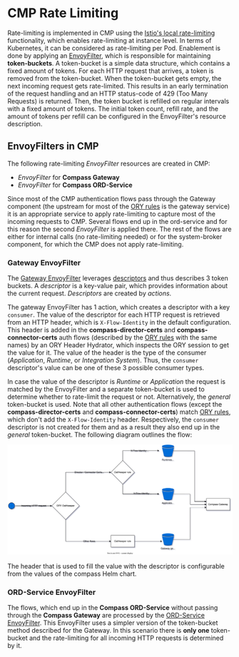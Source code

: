 # CMP Rate Limiting

Rate-limiting is implemented in CMP using the [Istio's local rate-limiting](https://istio.io/latest/docs/tasks/policy-enforcement/rate-limit/#local-rate-limit) functionality, which enables rate-limiting at instance level. In terms of Kubernetes, it can be considered as rate-limiting per Pod. Enablement is done by applying an [EnvoyFilter](https://istio.io/latest/docs/reference/config/networking/envoy-filter/), which is responsible for maintaining **token-buckets**. A token-bucket is a simple data structure, which contains a fixed amount of tokens. For each HTTP request that arrives, a token is removed from the token-bucket. When the token-bucket gets empty, the next incoming request gets rate-limited. This results in an early termination of the request handling and an HTTP status-code of 429 (Too Many Requests) is returned. Then, the token bucket is refilled on regular intervals with a fixed amount of tokens. The initial token count, refill rate, and the amount of tokens per refill can be configured in the EnvoyFilter's resource description.

## EnvoyFilters in CMP 

The following rate-limiting *EnvoyFilter* resources are created in CMP:

- *EnvoyFilter* for **Compass Gateway**
- *EnvoyFilter* for **Compass ORD-Service**

Since most of the CMP authentication flows pass through the Gateway component (the upstream for most of the [ORY rules](../../chart/compass/charts/gateway/templates/oathkeeper-rules.yaml) is the gateway service) it is an appropriate service to apply rate-limiting to capture most of the incoming requests to CMP. Several flows end up in the ord-service and for this reason the second *EnvoyFilter* is applied there. The rest of the flows are either for internal calls (no rate-limiting needed) or for the system-broker component, for which the CMP does not apply rate-limiting.
 
### Gateway EnvoyFilter

The [Gateway EnvoyFilter](../../chart/compass/charts/gateway/templates/rate-limit-filter.yaml) leverages [descriptors](https://www.envoyproxy.io/docs/envoy/latest/configuration/http/http_filters/local_rate_limit_filter#using-rate-limit-descriptors-for-local-rate-limiting) and thus describes 3 token buckets. A *descriptor* is a key-value pair, which provides information about the current request. *Descriptors* are created by *actions*. 

The gateway EnvoyFilter has 1 action, which creates a descriptor with a key `consumer`. The value of the descriptor for each HTTP request is retrieved from an HTTP header, which is `X-Flow-Identity` in the default configuration. This header is added in the **compass-director-certs** and **compass-connector-certs** auth flows (described by the [ORY rules](../../chart/compass/charts/gateway/templates/oathkeeper-rules.yaml) with the same names) by an ORY Header Hydrator, which inspects the ORY session to get the value for it. The value of the header is the type of the consumer (*Application*, *Runtime*, or *Integration System*). Thus, the `consumer` descriptor's value can be one of these 3 possible consumer types. 

In case the value of the descriptor is *Runtime* or *Application* the request is matched by the EnvoyFilter and a separate token-bucket is used to determine whether to rate-limit the request or not. Alternatively, the *general* token-bucket is used. Note that all other authentication flows (except the **compass-director-certs** and **compass-connector-certs**) match [ORY rules](../../chart/compass/charts/gateway/templates/oathkeeper-rules.yaml), which don't add the `X-Flow-Identity` header. Respectively, the `consumer` descriptor is not created for them and as a result they also end up in the *general* token-bucket. The following diagram outlines the flow:

![](./assets/gateway-rate-limiting.svg)

The header that is used to fill the value with the descriptor is configurable from the values of the compass Helm chart.

### ORD-Service EnvoyFilter

The flows, which end up in the **Compass ORD-Service** without passing through the **Compass Gateway** are processed by the [ORD-Service EnvoyFilter](../../chart/compass/charts/ord-service/templates/rate-limit-filter.yaml). This EnvoyFilter uses a simpler version of the token-bucket method described for the Gateway. In this scenario there is **only one** token-bucket and the rate-limiting for all incoming HTTP requests is determined by it. 
